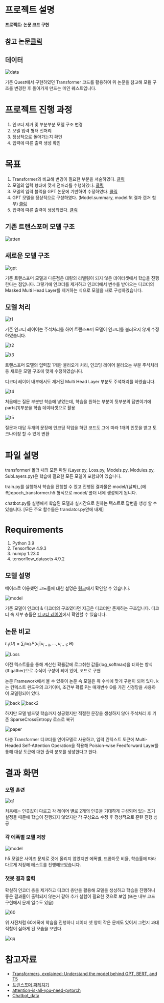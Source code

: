 # 프로젝트 설명
**프로젝트: 논문 코드 구현**

## 참고 논문[클릭](https://s3-us-west-2.amazonaws.com/openai-assets/research-covers/language-unsupervised/language_understanding_paper.pdf)

## 데이터
![data](img/data.png)

기존 Quest에서 구현하였던 Transformer 코드를 활용하여 위 논문을 참고해 모듈 구조를 변경한 후 돌아가게 만드는 메인 퀘스트입니다.

# 프로젝트 진행 과정
1. 인코더 제거 및 부분부분 모델 구조 변경
2. 모델 입력 형태 전처리
3. 정상적으로 돌아가는지 확인
4. 입력에 따른 출력 생성 확인

# 목표
1. Transformer와 비교해 변경이 필요한 부분을 서술하였다. 
[클릭](#새로운-모델-구조)
2. 모델의 입력 형태에 맞게 전처리를 수행하였다.
[클릭](#모델-처리)
3. 모델의 입력 블럭을 GPT 논문에 기반하여 수정하였다.
[클릭](#논문-비교)
4. GPT 모델을 정상적으로 구성하였다. (Model.summary, model.fit 결과 캡쳐 첨부)
[클릭](#모델-설명)
5. 입력에 따른 출력이 생성되었다.
[클릭](#챗봇-결과-출력)

## 기존 트랜스포머 모델 구조
![atten](img/transformer.png)
## 새로운 모델 구조
![gpt](img/gpt1.png)

기존 트랜스포머 모델과 다른점은 대량의 라벨링이 되지 않은 데이터셋에서 학습을 진행한다는 점입니다. 그렇기에 인코더를 제거하고 인코더에서 변수를 받아오는 디코더의 Masked Multi Head Layer를 제거하는 식으로 모델을 새로 구성하였습니다.

## 모델 처리

![t1](img/t1.png)

기존 인코더 레이어는 주석처리를 하여 트랜스포머 모델이 인코더를 불러오지 않게 수정하였습니다.

![t2](img/t2.png)

![t3](img/t3.png)


트랜스포머 모델의 입력값 1개만 불러오게 처리, 인코딩 레이어 불러오는 부분 주석처리 등 새로운 모델 구조에 맞게 수정하였습니다.

디코더 레이어 내부에서도 제거된 Multi Head Layer 부분도 주석처리를 하였습니다.

![t4](img/t6.png)

처음에는 질문 부분만 학습에 넣었는데, 학습을 원하는 부분이 뒷부분의 답변이기에 parts[1]부분을 학습 데이터셋으로 활용

![t5](img/t5.png)

질문과 대답 두개의 문장에 인코딩 작업을 하던 코드도 그에 따라 1개의 인풋을 받고 토크나이징 할 수 있게 변환

# 파일 설명

transformer/ 폴더 내의 모든 파일 (Layer.py, Loss.py, Models.py, Modules.py, SubLayers.py)은 학습에 필요한 모든 모델이 포함되어 있습니다.

train.py를 실행해서 학습을 진행할 수 있고 진행된 결과물은 model/{날짜}_{에폭}epoch_transformer.h5 형식으로 model/ 폴더 내에 생성되게 됩니다.

chatbot.py를 실행해서 학습된 모델과 실시간으로 원하는 텍스트로 답변을 생성 할 수 있습니다. [모든 주요 함수들은 translator.py안에 내제]

# Requirements

1. Python 3.9
2. Tensorflow 4.9.3
3. numpy 1.23.0
4. tensorflow_datasets 4.9.2

## 모델 설명

베이스로 이용했던 코드들에 대한 설명은 [링크](../../Quests/Quest8_20240619/README.md)에서 확인할 수 있습니다.

![model](img/model.png)

기존 모델이 인코더 & 디코더의 구조였다면 지금은 디코더만 존재하는 구조입니다.
디코더 속 세부 층들은 [디코더 레이어](transformer/Layers.py)에서 확인할 수 있습니다.

## 논문 비교

$L_{1}(U) = \sum_i \log P(u_{i} | u_{i-k}, ..., u_{i-1}; \Theta)$

![Loss](img/loss.png)

이전 텍스트들을 통해 계산한 확룔값에 로그취한 값들(log_softmax)을 더하는 방식(tf.gather)으로 수식이 구성이 되어 있어, 코드로 구현

논문 Framework에서 볼 수 있듯이 논문 속 모델은 위 수식에 맞게 구현이 되어 있다.
k는 컨텍스트 윈도우의 크기이며, 조건부 확률 P는 매개변수 Θ를 가진 신경망을 사용하여 모델링되어 있다.

![back](img/back.png)
![back2](img/back2.png)

하지만 모델 빌드및 학습까지 성공했지만 적절한 문장을 생성하지 않아 주석처리 후 기존 SparseCrossEntropy 로스로 복귀

![paper](img/paper.png)

다층 Transformer 디코더를 언어모델로 사용하고, 입력 컨텍스트 토큰에 Multi-Headed Self-Attention Operation을 적용해 Poision-wise Feedforward Layer를 통해 대상 토큰에 대한 출력 분포를 생성한다고 한다.

# 결과 화면

### 모델 훈련

![q1](img/q1.png)

처음에는 인풋값이 다르고 각 레이어 별로 2개의 인풋을 기대하게 구성되어 있는 초기 설정들 때문에 학습이 진행되지 않았지만 각 구성요소 수정 후 정상적으로 훈련 진행 성공

### 각 에폭별 모델 저장

![model](img/epoch.png)

h5 모델은 사이즈 문제로 깃에 올리지 않았지만 에폭별, 드롭아웃 비율, 학습률에 따라 다르게 저장해 테스트를 진행해보았습니다.

### 챗봇 결과 출력

확실히 인코더 층을 제거하고 디코더 층만을 활용해 모델을 생성하고 학습을 진행하니 좋은 결과물이 출력되지 않는거 같아 추가 실험이 필요한 것으로 보임 (또는 내부 코드 구현에서 문제 일수도 있음)

![60](img/e60.png)

위 사진처럼 60에폭에 학습을 진행하니 데이터 셋 양이 작은 문제도 있어서 그런지 과대적합이 심하게 된 모습을 보인다.

![qq](img/qq.png)

# 참고자료

* [Transformers, explained: Understand the model behind GPT, BERT, and T5](https://www.youtube.com/watch?v=SZorAJ4I-sA)
* [트랜스포머 파헤치기](https://www.blossominkyung.com/deeplearning/transformer-mha)
* [attention-is-all-you-need-pytorch](https://github.com/jadore801120/attention-is-all-you-need-pytorch/tree/master?tab=readme-ov-file)
* [Chatbot_data](https://github.com/songys/Chatbot_data/tree/master)
